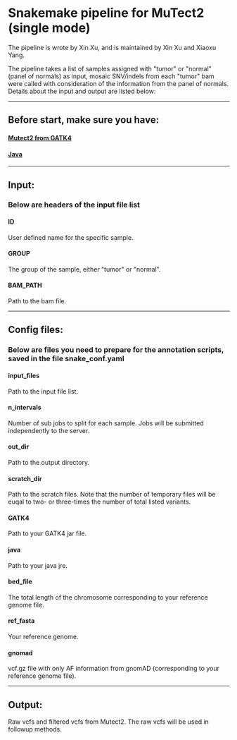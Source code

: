 # Snakemake pipeline for MuTect2 (single mode)

The pipeline is wrote by Xin Xu, and is maintained by Xin Xu and Xiaoxu Yang.

The pipeline takes a list of samples assigned with "tumor" or "normal" (panel of normals) as input, mosaic SNV/indels from each "tumor" bam were called with consideration of the information from the panel of normals. Details about the input and output are listed below:

----------------------------

## Before start, make sure you have:
#### [Mutect2 from GATK4](https://github.com/broadinstitute/gatk/releases)
#### [Java](https://java.com/en/download/help/linux_x64_install.xml)

----------------------------

## Input:
### Below are headers of the input file list
#### ID
User defined name for the specific sample.
#### GROUP
The group of the sample, either "tumor" or "normal".
#### BAM_PATH
Path to the bam file.

----------------------------

## Config files:
### Below are files you need to prepare for the annotation scripts, saved in the file snake_conf.yaml
#### input_files
Path to the input file list.
#### n_intervals
Number of sub jobs to split for each sample. Jobs will be submitted independently to the server.
#### out_dir
Path to the output directory.
#### scratch_dir
Path to the scratch files. Note that the number of temporary files will be euqal to two- or three-times the number of total listed variants.
#### GATK4
Path to your GATK4 jar file.
#### java
Path to your java jre.
#### bed_file
The total length of the chromosome corresponding to your reference genome file.
#### ref_fasta
Your reference genome.
#### gnomad
vcf.gz file with only AF information from gnomAD (corresponding to your reference genome file).

----------------------------

## Output:
Raw vcfs and filtered vcfs from Mutect2. The raw vcfs will be used in followup methods.
